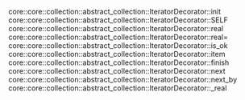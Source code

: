 core::core::collection::abstract_collection::IteratorDecorator::init
core::core::collection::abstract_collection::IteratorDecorator::SELF
core::core::collection::abstract_collection::IteratorDecorator::real
core::core::collection::abstract_collection::IteratorDecorator::real=
core::core::collection::abstract_collection::IteratorDecorator::is_ok
core::core::collection::abstract_collection::IteratorDecorator::item
core::core::collection::abstract_collection::IteratorDecorator::finish
core::core::collection::abstract_collection::IteratorDecorator::next
core::core::collection::abstract_collection::IteratorDecorator::next_by
core::core::collection::abstract_collection::IteratorDecorator::_real